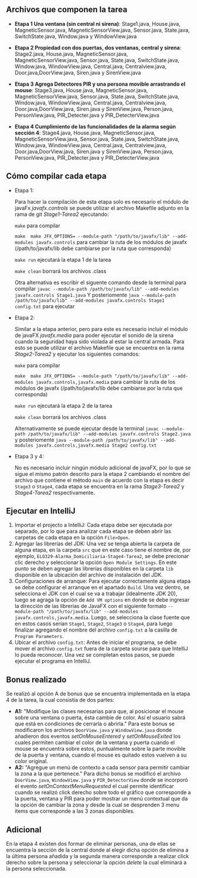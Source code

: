 ## Archivos que componen la tarea

* **Etapa 1 Una ventana (sin central ni sirena)**: 
Stage1.java, House.java, MagneticSensor.java, MagneticSensorView.java, Sensor.java, State.java, SwitchState.java, Window.java y WindowView.java 

* **Etapa 2 Propiedad con dos puertas, dos ventanas, central y sirena**: Stage2.java, House.java, MagneticSensor.java, MagneticSensorView.java, Sensor.java, State.java, SwitchState.java, Window.java, WindowView.java, Central.java, Centralview.java, Door.java,DoorView.java, Siren.java y SirenView.java 

* **Etapa 3 Agrega Detectores PIR y una persona movible arrastrando el mouse**: Stage3.java, House.java, MagneticSensor.java, MagneticSensorView.java, Sensor.java, State.java, SwitchState.java, Window.java, WindowView.java, Central.java, Centralview.java, Door.java,DoorView.java, Siren.java y SirenView.java, Person.java, PersonView.java, PIR_Detecter.java y PIR_DetecterView.java 

* **Etapa 4 Cumplimiento de las funcionalidades de la alarma según sección 4**: Stage4.java, House.java, MagneticSensor.java, MagneticSensorView.java, Sensor.java, State.java, SwitchState.java, Window.java, WindowView.java, Central.java, Centralview.java, Door.java,DoorView.java, Siren.java y SirenView.java, Person.java, PersonView.java, PIR_Detecter.java y PIR_DetecterView.java

## Cómo compilar cada etapa

*  Etapa 1:

    Para hacer la compilación de esta etapa solo es necesario el módulo de javaFx *javafx.controls* se puede utilizar el archivo Makefile adjunto en la rama de git *Stage1-Tarea2* ejecutando:

    ` make ` para compilar

    ` make  make JFX_OPTIONS= --module-path "/path/to/javafx/lib" --add-modules javafx.controls ` para cambiar la ruta de los módulos de javafx (/path/to/javafx/lib debe cambiarse por la ruta que corresponda)

    ` make run ` ejecutará la etapa 1 de la tarea 

    ` make clean ` borrará los archivos .class
    
    Otra alternativa es escribir el siguente comando desde la terminal para compilar 
    ` javac --module-path /path/to/javafx/lib" --add-modules javafx.controls Stage1.java ` Y posteriomente 
 ` java --module-path /path/to/javafx/lib" --add-modules javafx.controls Stage1 config.txt ` para ejecutar

* Etapa 2:

    Similar a la etapa anterior, pero para este es necesario incluir el módulo de javaFX *javafx.media* para poder ejecutar el sonido de la sirena cuando la seguridad haya sido violada al estar la central armada. Para esto se puede utilizar el archivo Makefile que se encuentra en la rama *Stage2-Tarea2* y ejecutar los siguientes comandos:

     ` make ` para compilar

    ` make  make JFX_OPTIONS= --module-path "/path/to/javafx/lib" --add-modules javafx.controls,javafx.media ` para cambiar la ruta de los módulos de javafx (/path/to/javafx/lib debe cambiarse por la ruta que corresponda)

    ` make run ` ejecutará la etapa 2 de la tarea 

    ` make clean ` borrará los archivos .class

    Alternativamente se puede ejecutar desde la terminal ` javac --module-path /path/to/javafx/lib" --add-modules javafx.controls Stage2.java ` y posteriomente 
 ` java --module-path /path/to/javafx/lib" --add-modules javafx.controls,javafx.media Stage2 config.txt `

* Etapa 3 y 4:

    No es necesario incluir ningún módulo adicional de javaFX, por lo que se sigue el mismo patrón descrito para la etapa 2 cambiando el nombre del archivo que contiene el método `main` de acuerdo con la etapa es decir `Stage3` o `Stage4`, cada etapa se encuentra en la rama *Stage3-Tarea2* y *Stage4-Tarea2* respectivamente.
    
## Ejecutar en IntelliJ
1. Importar el projecto a IntelliJ: Cada etapa debe ser ejecutada por separado, por lo que para analizar cada etapa se deben abrir las carpetas de cada etapa en la opción `File>Open`.
2. Agregar las librerías del JDK: Una vez se tenga abierta la carpeta de alguna etapa, en la carpeta `src` que en este caso tiene el nombre de, por ejemplo, `ELO329-Alarma_Domiciliaria-Stage4-Tarea2`, se debe precionar clic derecho y seleccionar la opción `Open Module Settings`. En este punto se deben agregar las librerías disponibles en la carpeta `lib` disponible en la ubicación del archivo de instalación del JDK.
3. Configuraciones de arranque: Para ejecutar correctamente alguna etapa se debe configurar el arranque en el apartado `Build`. Una vez dentro, se selecciona el JDK con el cual se va a trabajar (idealmente JDK 20), luego se agraga la opción de `Add VM options` en donde se debe ingresar la dirección de las librerías de JavaFX con el siguiente formato `--module-path "/path/to/javafx/lib" --add-modules javafx.controls,javafx.media`. Luego, se selecciona la clase fuente que en estos casos serían `Stage1`, `Stage2`, `Stage3` o `Stage4`, para luego finalizar agregando el nombre del archivo `config.txt` a la casilla de `Program Parameters`.
4. Ubicar el archivo `config.txt`: Antes de iniciar el programa, se debe mover el archivo `config.txt` fuera de la carpeta sourse para que IntelliJ lo pueda reconocer.
Una vez se completan estos pasos, se puede ejecutar el programa en IntelliJ.

## Bonus realizado

Se realizó al opción A de bonus que se encuentra implementada en la etapa 4 de la tarea, la cual consistia de dos partes:
* **A1:** "Modifique las clases necesarias para que, al posicionar el mouse sobre una ventana o puerta, ésta cambie de color. Así el usuario sabrá que está en condiciones de cerrarla o abrirla." Para este bonus se modificaron los archivos `DoorView.java` y `WindowView.java` donde añadieron dos eventos *setOnMouseEntered* y *setOnMouseExited* los cuales permiten cambiar el color de la ventana y puerta cuando el mouse se encuentra sobre estos, puntualmente sobre la parte movible de la puerta y ventana, cuando el mouse es quitado estos vuelven a su color original.
* **A2:** "Agregue un menú de contexto a cada sensor para permitir cambiar la zona a la que pertenece." Para dicho bonus se modificó el archivo `DoorView.java`, `WindowView.java` y `PIR_DetectorView` donde se incorporó el evento *setOnContextMenuRequested* el cual permite identificar cuando se realizó click derecho sobre todo el gráfico que corresponde a la puerta, ventana y PIR para poder mostrar un menú contextual que da la opción de cambiar la zona y desde la cual se desprenden 3 menu items que corresponde a las 3 zonas disponibles.

## Adicional

En la etapa 4 existen dos formar de eliminar personas, una de ellas se encuentra la sección de la central donde al elegir dicha opción de elimina a la última persona añadida y la segunda manera corresponde a realizar click derecho sobre la persona y seleccionar la opción *delete* la cual eliminará a la persona seleccionada.



